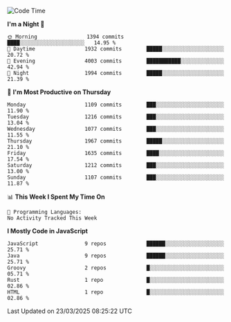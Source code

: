 <!--START_SECTION:waka-->
![Code Time](http://img.shields.io/badge/Code%20Time-1%2C343%20hrs%2027%20mins-blue)

**I'm a Night 🦉** 

```text
🌞 Morning                1394 commits        ████░░░░░░░░░░░░░░░░░░░░░   14.95 % 
🌆 Daytime                1932 commits        █████░░░░░░░░░░░░░░░░░░░░   20.72 % 
🌃 Evening                4003 commits        ███████████░░░░░░░░░░░░░░   42.94 % 
🌙 Night                  1994 commits        █████░░░░░░░░░░░░░░░░░░░░   21.39 % 
```
📅 **I'm Most Productive on Thursday** 

```text
Monday                   1109 commits        ███░░░░░░░░░░░░░░░░░░░░░░   11.90 % 
Tuesday                  1216 commits        ███░░░░░░░░░░░░░░░░░░░░░░   13.04 % 
Wednesday                1077 commits        ███░░░░░░░░░░░░░░░░░░░░░░   11.55 % 
Thursday                 1967 commits        █████░░░░░░░░░░░░░░░░░░░░   21.10 % 
Friday                   1635 commits        ████░░░░░░░░░░░░░░░░░░░░░   17.54 % 
Saturday                 1212 commits        ███░░░░░░░░░░░░░░░░░░░░░░   13.00 % 
Sunday                   1107 commits        ███░░░░░░░░░░░░░░░░░░░░░░   11.87 % 
```


📊 **This Week I Spent My Time On** 

```text
💬 Programming Languages: 
No Activity Tracked This Week
```

**I Mostly Code in JavaScript** 

```text
JavaScript               9 repos             ██████░░░░░░░░░░░░░░░░░░░   25.71 % 
Java                     9 repos             ██████░░░░░░░░░░░░░░░░░░░   25.71 % 
Groovy                   2 repos             █░░░░░░░░░░░░░░░░░░░░░░░░   05.71 % 
Rust                     1 repo              █░░░░░░░░░░░░░░░░░░░░░░░░   02.86 % 
HTML                     1 repo              █░░░░░░░░░░░░░░░░░░░░░░░░   02.86 % 
```




 Last Updated on 23/03/2025 08:25:22 UTC
<!--END_SECTION:waka-->
